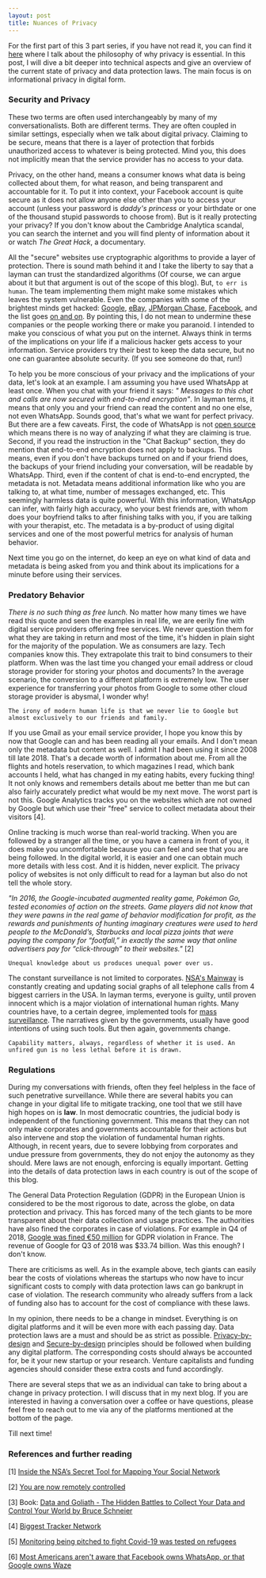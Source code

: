 ```yaml
---
layout: post
title: Nuances of Privacy
---
```


For the first part of this 3 part series, if you have not read it, you can find it [here](https://jagrut.xyz/2020-04-18-privacy-philosophy/) where I talk about the philosophy of why privacy is essential. In this post, I will dive a bit deeper into technical aspects and give an overview of the current state of privacy and data protection laws. The main focus is on informational privacy in digital form.

### Security and Privacy

These two terms are often used interchangeably by many of my conversationalists. Both are different terms. They are often coupled in similar settings, especially when we talk about digital privacy. Claiming to be secure, means that there is a layer of protection that forbids unauthorized access to whatever is being protected. Mind you, this does not implicitly mean that the service provider has no access to your data.

Privacy, on the other hand, means a consumer knows what data is being collected about them, for what reason, and being transparent and accountable for it. To put it into context, your Facebook account is quite secure as it does not allow anyone else other than you to access your account (unless your password is _daddy's princess_ or your birthdate or one of the thousand stupid passwords to choose from). But is it really protecting your privacy? If you don't know about the Cambridge Analytica scandal, you can search the internet and you will find plenty of information about it or watch _The Great Hack_, a documentary.

All the "secure" websites use cryptographic algorithms to provide a layer of protection. There is sound math behind it and I take the liberty to say that a layman can trust the standardized algorithms (Of course, we can argue about it but that argument is out of the scope of this blog). But, `to err is human`. The team implementing them might make some mistakes which leaves the system vulnerable. Even the companies with some of the brightest minds get hacked: [Google](https://www.theverge.com/2018/10/8/17951890/google-plus-shut-down-security-api-change-gmail-android), [eBay](https://www.washingtonpost.com/news/the-switch/wp/2014/05/21/ebay-asks-145-million-users-to-change-passwords-after-data-breach/), [JPMorgan Chase](https://dealbook.nytimes.com/2014/10/02/jpmorgan-discovers-further-cyber-security-issues/?_php=true&_type=blogs&_r=0), [Facebook](https://www.wired.com/story/facebook-security-breach-50-million-accounts/), and the list goes [on and on](https://en.wikipedia.org/wiki/List_of_data_breaches). By pointing this, I do not mean to undermine these companies or the people working there or make you paranoid. I intended to make you conscious of what you put on the internet. Always think in terms of the implications on your life if a malicious hacker gets access to your information. Service providers try their best to keep the data secure, but no one can guarantee absolute security. (If you see someone do that, run!)

To help you be more conscious of your privacy and the implications of your data, let's look at an example. I am assuming you have used WhatsApp at least once. When you chat with your friend it says: _" Messages to this chat and calls are now secured with end-to-end encryption"_. In layman terms, it means that only you and your friend can read the content and no one else, not even WhatsApp. Sounds good, that's what we want for perfect privacy. But there are a few caveats. First, the code of WhatsApp is not [open source](https://en.wikipedia.org/wiki/Open_source) which means there is no way of analyzing if what they are claiming is true. Second, if you read the instruction in the "Chat Backup" section, they do mention that end-to-end encryption does not apply to backups. This means, even if you don't have backups turned on and if your friend does, the backups of your friend including your conversation, will be readable by WhatsApp. Third, even if the content of chat is end-to-end encrypted, the metadata is not. Metadata means additional information like who you are talking to, at what time, number of messages exchanged, etc. This seemingly harmless data is quite powerful. With this information, WhatsApp can infer, with fairly high accuracy, who your best friends are, with whom does your boyfriend talks to after finishing talks with you, if you are talking with your therapist, etc. The metadata is a by-product of using digital services and one of the most powerful metrics for analysis of human behavior.

Next time you go on the internet, do keep an eye on what kind of data and metadata is being asked from you and think about its implications for a minute before using their services.

### Predatory Behavior

_There is no such thing as free lunch._ No matter how many times we have read this quote and seen the examples in real life, we are eerily fine with digital service providers offering free services. We never question them for what they are taking in return and most of the time, it's hidden in plain sight for the majority of the population. We as consumers are lazy. Tech companies know this. They extrapolate this trait to bind consumers to their platform. When was the last time you changed your email address or cloud storage provider for storing your photos and documents? In the average scenario, the conversion to a different platform is extremely low. The user experience for transferring your photos from Google to some other cloud storage provider is abysmal, I wonder why!

`The irony of modern human life is that we never lie to Google but almost exclusively to our friends and family.`

If you use Gmail as your email service provider, I hope you know this by now that Google can and has been reading all your emails. And I don't mean only the metadata but content as well. I admit I had been using it since 2008 till late 2018. That's a decade worth of information about me. From all the flights and hotels reservation, to which magazines I read, which bank accounts I held, what has changed in my eating habits, every fucking thing! It not only knows and remembers details about me better than me but can also fairly accurately predict what would be my next move. The worst part is not this. Google Analytics tracks you on the websites which are not owned by Google but which use their "free" service to collect metadata about their visitors [4]. 

Online tracking is much worse than real-world tracking. When you are followed by a stranger all the time, or you have a camera in front of you, it does make you uncomfortable because you can feel and see that you are being followed. In the digital world, it is easier and one can obtain much more details with less cost. And it is hidden, never explicit. The privacy policy of websites is not only difficult to read for a layman but also do not tell the whole story.

_"In 2016, the Google-incubated augmented reality game, Pokémon Go, tested economies of action on the streets. Game players did not know that they were pawns in the real game of behavior modification for profit, as the rewards and punishments of hunting imaginary creatures were used to herd people to the McDonald’s, Starbucks and local pizza joints that were paying the company for “footfall,” in exactly the same way that online advertisers pay for “click-through” to their websites."_ [2]

`Unequal knowledge about us produces unequal power over us.`

The constant surveillance is not limited to corporates. [NSA's Mainway](https://www.wired.com/story/inside-the-nsas-secret-tool-for-mapping-your-social-network/) is constantly creating and updating social graphs of all telephone calls from 4 biggest carriers in the USA. In layman terms, everyone is guilty, until proven innocent which is a major violation of international human rights. Many countries have, to a certain degree, implemented tools for [mass surveillance](https://en.wikipedia.org/wiki/Mass_surveillance). The narratives given by the governments, usually have good intentions of using such tools. But then again, governments change. 

`Capability matters, always, regardless of whether it is used. An unfired gun is no less lethal before it is drawn.`


### Regulations

During my conversations with friends, often they feel helpless in the face of such penetrative surveillance. While there are several habits you can change in your digital life to mitigate tracking, one tool that we still have high hopes on is __law__. In most democratic countries, the judicial body is independent of the functioning government. This means that they can not only make corporates and governments accountable for their actions but also intervene and stop the violation of fundamental human rights. Although, in recent years, due to severe lobbying from corporates and undue pressure from governments, they do not enjoy the autonomy as they should. Mere laws are not enough, enforcing is equally important. Getting into the details of data protection laws in each country is out of the scope of this blog.

The General Data Protection Regulation (GDPR) in the European Union is considered to be the most rigorous to date, across the globe, on data protection and privacy. This has forced many of the tech giants to be more transparent about their data collection and usage practices. The authorities have also fined the corporates in case of violations. For example in Q4 of 2018, [Google was fined €50 million](https://www.theverge.com/2019/1/21/18191591/google-gdpr-fine-50-million-euros-data-consent-cnil) for GDPR violation in France. The revenue of Google for Q3 of 2018 was $33.74 billion. Was this enough? I don't know.

There are criticisms as well. As in the example above, tech giants can easily bear the costs of violations whereas the startups who now have to incur significant costs to comply with data protection laws can go bankrupt in case of violation. The research community who already suffers from a lack of funding also has to account for the cost of compliance with these laws.

In my opinion, there needs to be a change in mindset. Everything is on digital platforms and it will be even more with each passing day. Data protection laws are a must and should be as strict as possible. [Privacy-by-design](https://en.wikipedia.org/wiki/Privacy_by_design) and [Secure-by-design](https://en.wikipedia.org/wiki/Secure_by_design) principles should be followed when building any digital platform. The corresponding costs should always be accounted for, be it your new startup or your research. Venture capitalists and funding agencies should consider these extra costs and fund accordingly.


There are several steps that we as an individual can take to bring about a change in privacy protection. I will discuss that in my next blog. If you are interested in having a conversation over a coffee or have questions, please feel free to reach out to me via any of the platforms mentioned at the bottom of the page.

Till next time!

### References and further reading

[1] [Inside the NSA’s Secret Tool for Mapping Your Social Network](https://www.wired.com/story/inside-the-nsas-secret-tool-for-mapping-your-social-network/)

[2] [You are now remotely controlled](https://www.nytimes.com/2020/01/24/opinion/sunday/surveillance-capitalism.html)

[3] Book: [Data and Goliath - The Hidden Battles to Collect Your Data and Control Your World by Bruce Schneier](https://www.schneier.com/books/data_and_goliath/)

[4] [Biggest Tracker Network](https://spreadprivacy.com/biggest-tracker-networks/)

[5] [Monitoring being pitched to fight Covid-19 was tested on refugees](https://www.thebureauinvestigates.com/stories/2020-04-28/monitoring-being-pitched-to-fight-covid-19-was-first-tested-on-refugees)

[6] [Most Americans aren't aware that Facebook owns WhatsApp, or that Google owns Waze](https://spreadprivacy.com/facebook-whatsapp/)
